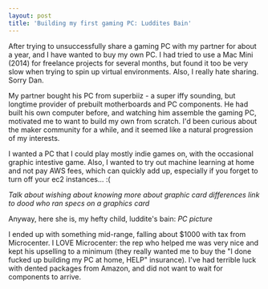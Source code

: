 ```yaml
---
layout: post
title: 'Building my first gaming PC: Luddites Bain'
---
```


After trying to unsuccessfully share a gaming PC with my partner for about a year, and I have wanted to buy my own  PC. I had tried to use a Mac Mini (2014) for freelance projects for several months, but found it too be very slow when trying to spin up virtual environments. Also, I really hate sharing.  Sorry Dan.

My partner bought his PC from superbiiz - a super iffy sounding, but longtime provider of prebuilt motherboards and PC components.  He had built his own computer before, and watching him assemble the gaming PC, motivated me to want to build my own from scratch. I'd been curious about the maker community for a while, and it seemed like a natural progression of my interests.

I wanted a PC that I could play mostly indie games on, with the occasional graphic intestive game. Also, I wanted to try out machine learning at home and not pay AWS fees, which can quickly add up, especially if you forget to turn off your ec2 instances... :(

*Talk about wishing about knowing more about graphic card differences*
*link to dood who ran specs on a graphics card*


Anyway, here she is, my hefty child, luddite's bain:
*PC picture*

I ended up with something mid-range, falling about $1000 with tax from Microcenter. I LOVE Microcenter: the rep who helped me was very nice and kept his upselling to a minimum (they really wanted me to buy the "I done fucked up building my PC at home, HELP" insurance). I've had terrible luck with dented packages from Amazon, and did not want to wait for components to arrive.
